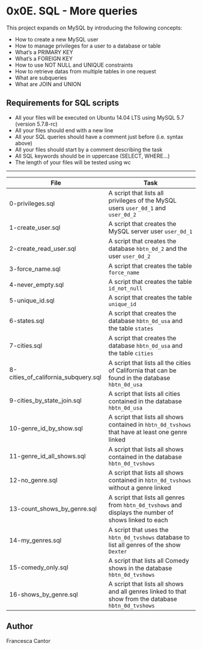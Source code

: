 # 0x0E. SQL - More queries

This project expands on MySQL by introducing the following concepts:
- How to create a new MySQL user
- How to manage privileges for a user to a database or table
- What’s a PRIMARY KEY
- What’s a FOREIGN KEY
- How to use NOT NULL and UNIQUE constraints
- How to retrieve datas from multiple tables in one request
- What are subqueries
- What are JOIN and UNION

## Requirements for SQL scripts
- All your files will be executed on Ubuntu 14.04 LTS using MySQL 5.7 (version 5.7.8-rc)
- All your files should end with a new line
- All your SQL queries should have a comment just before (i.e. syntax above)
- All your files should start by a comment describing the task
- All SQL keywords should be in uppercase (SELECT, WHERE…)
- The length of your files will be tested using wc

---
File | Task
---|---
0-privileges.sql | A script that lists all privileges of the MySQL users ```user_0d_1``` and ```user_0d_2```
1-create_user.sql | A script that creates the MySQL server user ```user_0d_1```
2-create_read_user.sql | A script that creates the database ```hbtn_0d_2``` and the user ```user_0d_2```
3-force_name.sql | A script that creates the table ```force_name```
4-never_empty.sql | A script that creates the table ```id_not_null```
5-unique_id.sql | A script that creates the table ```unique_id```
6-states.sql | A script that creates the database ```hbtn_0d_usa``` and the table ```states```
7-cities.sql | A script that creates the database ```hbtn_0d_usa``` and the table ```cities```
8-cities_of_california_subquery.sql | A script that lists all the cities of California that can be found in the database ```hbtn_0d_usa```
9-cities_by_state_join.sql | A script that lists all cities contained in the database ```hbtn_0d_usa```
10-genre_id_by_show.sql | A script that lists all shows contained in ```hbtn_0d_tvshows``` that have at least one genre linked
11-genre_id_all_shows.sql | A script that lists all shows contained in the database ```hbtn_0d_tvshows```
12-no_genre.sql | A script that lists all shows contained in ```hbtn_0d_tvshows``` without a genre linked
13-count_shows_by_genre.sql | A script that lists all genres from ```hbtn_0d_tvshows``` and displays the number of shows linked to each
14-my_genres.sql | A script that uses the ```hbtn_0d_tvshows``` database to list all genres of the show ```Dexter```
15-comedy_only.sql | A script that lists all Comedy shows in the database ```hbtn_0d_tvshows```
16-shows_by_genre.sql | A script that lists all shows and all genres linked to that show from the database ```hbtn_0d_tvshows```

## Author
Francesca Cantor